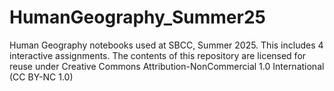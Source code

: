 # HumanGeography_Summer25
Human Geography notebooks used at SBCC, Summer 2025. This includes 4 interactive assignments. The contents of this repository are licensed for reuse under Creative Commons Attribution-NonCommercial 1.0 International (CC BY-NC 1.0)
